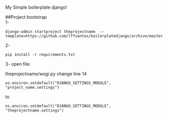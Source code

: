 My Simple boilerplate django!

##Project bootstrap  
1- 

    django-admin startproject theprojectname  --template=https://github.com/lffsantos/boilerplatedjango/archive/master.zip

2-  
    
    pip install -r requirements.txt
    

3- open file:

theprojectname/wsgi.py change line 14  
```
os.environ.setdefault("DJANGO_SETTINGS_MODULE", "project_name.settings")  
```
to  
```
os.environ.setdefault("DJANGO_SETTINGS_MODULE", "theprojectname.settings")  
```

